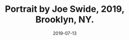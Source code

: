 ---
layout: allpaintingdetail
title:  Portrait by Joe Swide, 2019, Brooklyn, NY.  
date:   2019-07-13
image: Taeyoon_Choi_Portrait_2019_JS_201907_taeyoonstudiovisit_01.jpg
meta: Photo by Joe Swide.
orientation:
alt-text: Artist portrait in his home studio in Parkside, Brooklyn. Taeyoon is sitting on the floor, weating a light blue colored shirt and blue pants. He's wearing glasses and has combed hair. Behind him are work in progress paintings of various sizes. Photo by Joe Swide. 
categories: all-paintings
order: 
---